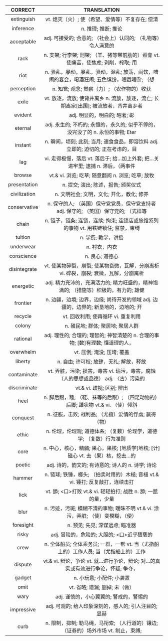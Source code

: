|    CORRECT   |                                         TRANSLATION                                         |
|:------------:|:-------------------------------------------------------------------------------------------:|
|  extinguish  |                       vt. 熄灭（火）; 使（希望、爱情等）不复存在; 偿清                      |
|   inference  |                                     n. 推理; 推断; 推论                                     |
|  acceptable  |                adj. 可接受的; 合意的; （社会上）认同的; （礼物等）令人满意的                |
|     rack     |      n. 支架; 行李架; 刑架; （羊、猪等带前肋的）颈脊 vt. 使痛苦，使焦虑; 剥削，榨取; 用     |
|     riot     | n. 骚乱，暴动，暴乱，骚动，混乱; 放荡，闹饮，嘈闹的宴会，喝酒狂闹; 五色缤纷，喧嚣嘈杂; （想 |
|  perception  |                         n. 知觉; 观念; 觉察（力）; （农作物的）收获                         |
|     exile    |     vt. 放逐，流放; 使背井离乡 n. 流放，放逐，流亡; 长期离家[出国]; 被流放者，背井离乡者    |
|    evident   |                                adj. 明显的，明白的; 昭著; 彰                                |
|    eternal   |       adj. 永生的; 不朽的; 永恒的，永久的; 似乎不停的，没完没了的 n. 永恒的事物; Eter       |
|    instant   |      n. 瞬间，顷刻; 此刻; 当月; 速食食品，即溶饮料 adj. 立即的; 迫切的; 正在考虑的，目      |
|      lag     |       vi. 走得极慢，落后 vt. 落后于; 给…加上外套; 把…关进牢里; 逮捕 n. 滞后，（两事件       |
|    browse    |                      vt.& vi. 浏览; 吃草; 随意翻阅 n. 浏览; 吃草; 放牧                      |
| presentation |                             n. 提交; 演出; 陈述，报告; 颁奖仪式                             |
| civilization |                          n. 文明社会; 文明，文化; 开化，教化; 修养                          |
| conservative |    n. 保守的人; （英国）保守党党员，保守党支持者 adj. 保守的; （英国）保守党的; （式样等    |
|     chain    |      n. 链子，链条; 连锁，连续; 拘束; 连锁店或旅馆系列的事物 vt. 用铁链锁住; 监禁，束缚     |
|    tuition   |                                     n. 学费; 教学，讲授                                     |
|   underwear  |                                        n. 衬衣，内衣                                        |
|  conscience  |                                       n. 良心; 道德心                                       |
| disintegrate |    vt. 使某物碎裂，崩裂; 使某物衰微，瓦解，分崩离析 vi. 碎裂，崩裂; 衰微，瓦解，分崩离析    |
|   energetic  |     adj. 精力充沛的，充满活力的; 精力旺盛的，精神饱满的; （措施等）积极的，有力的; 雄健     |
|   frontier   |     n. 边疆，边境; 边界，边缘; 尚待开发的领域 adj. 边疆的，边界的; 新垦地的，边地的; 开     |
|    recycle   |                             vt. 回收利用; 使再循环 vi. 重复利用                             |
|    colony    |                              n. 殖民地; 群体; 聚居地; 聚居人群                              |
|   rational   |       adj. 理性的; 合理的; 理智的; 神智清楚的 n. 合理的事物; [数]有理数; 懂道理的人，       |
|   overwhelm  |                                  vt. 压倒; 淹没; 压垮; 覆盖                                 |
|    liberty   |                           n. 自由; 许可权; 放肆，无礼; 解放，释放                           |
|  contaminate |     vt. 弄脏，污染; 损害，毒害 vi. 玷污，毒害，腐蚀（人的思想或品德） adj. 〈古〉污染的     |
| discriminate |                                  vt.& vi. 歧视; 区别; 辨出                                  |
|     heel     |      n. 脚后跟，踵; （鞋、袜等的后跟）; （四足动物的）后脚; 踵状物 vt.& vi. （使）倾斜      |
|   conquest   |                    n. 征服，击败; 战利品; （尤指）爱情的俘虏; 赢得（物）                    |
|     ethic    |             n. 伦理，伦理观; 道德体系; （复数）伦理学，道德学; （复数）行为准则             |
|     core     |       n. 中心，核心，精髓; 果心，果核; [地质学]地核; [计] 磁心 vt. 去（果）核，挖去…的      |
|    poetic    |                      adj. 诗的，韵文的; 有诗意的; 诗人的 n. 诗学; 诗论                      |
|    hammer    |       n. 链球; 铁锤，榔头; （拍卖时用的）木槌; 音槌 vt.& vi. 锤打; 反复敲打，连续击打       |
|     lick     |                vt. 舔; <口>打败 vt.& vi. 轻轻拍打; 战胜 n. 舔; 一舐的量，少量               |
|     blur     |      n. 污迹，污斑; 模糊不清的事物; 暧昧不明 vt.& vi. 涂污，弄脏; （使）变模糊，（使）      |
|   foresight  |                               n. 预见; 先见; 深谋远虑; 瞄准器                               |
|     risky    |                         adj. 冒险的，危险的; 大胆的; <口>近乎猥亵的                         |
|     crew     |    n. 全体船员; 全体乘务员; 一群，一帮 vt. 当（尤指船上的）工作人员; 当（尤指船上的）工作   |
|    dispute   |       vt.& vi. 辩论，争论 vt. 就…进行争论，辩论; 对…的真实或有效进行争论，怀疑; 争夺，      |
|    gadget    |                                  n. 小玩意; 小配件; 小装置                                  |
|     omit     |                                vt. 省略; 遗漏; 删掉; 未（做）                               |
|     wary     |                           adj. 谨慎的，小心翼翼的; 警戒的，警惕的                           |
|  impressive  |                    adj. 可观的; 给人印象深刻的，感人的; 引人注目的; 显赫                    |
|     curb     |     n. 限制，抑制; 勒马绳，马衔索; （人行道的）镶边; （证券的）场外市场 vt. 制止，束缚;     |
